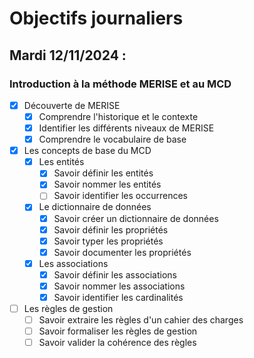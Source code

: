 # Objectifs journaliers

## Mardi 12/11/2024 :

### Introduction à la méthode MERISE et au MCD

- [x] Découverte de MERISE
  - [x] Comprendre l'historique et le contexte
  - [x] Identifier les différents niveaux de MERISE
  - [x] Comprendre le vocabulaire de base

- [x] Les concepts de base du MCD
  - [x] Les entités
    - [x] Savoir définir les entités
    - [x] Savoir nommer les entités
    - [ ] Savoir identifier les occurrences
  
  - [x] Le dictionnaire de données
    - [x] Savoir créer un dictionnaire de données
    - [x] Savoir définir les propriétés
    - [x] Savoir typer les propriétés
    - [x] Savoir documenter les propriétés
  
  - [x] Les associations
    - [x] Savoir définir les associations
    - [x] Savoir nommer les associations
    - [x] Savoir identifier les cardinalités

- [ ] Les règles de gestion
  - [ ] Savoir extraire les règles d'un cahier des charges
  - [ ] Savoir formaliser les règles de gestion
  - [ ] Savoir valider la cohérence des règles
